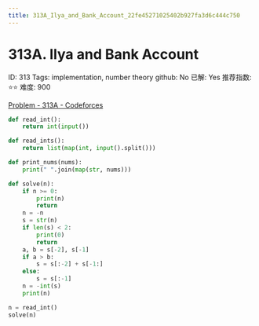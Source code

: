 ```yaml
---
title: 313A_Ilya_and_Bank_Account_22fe45271025402b927fa3d6c444c750
---
```


# 313A. Ilya and Bank Account

ID: 313
Tags: implementation, number theory
github: No
已解: Yes
推荐指数: ⭐⭐
难度: 900

[Problem - 313A - Codeforces](https://codeforces.com/problemset/problem/313/A)

```python
def read_int():
    return int(input())

def read_ints():
    return list(map(int, input().split()))

def print_nums(nums):
    print(" ".join(map(str, nums)))

def solve(n):
    if n >= 0:
        print(n)
        return
    n = -n
    s = str(n)
    if len(s) < 2:
        print(0)
        return
    a, b = s[-2], s[-1]
    if a > b:
        s = s[:-2] + s[-1:]
    else:
        s = s[:-1]
    n = -int(s)
    print(n)

n = read_int()
solve(n)
```